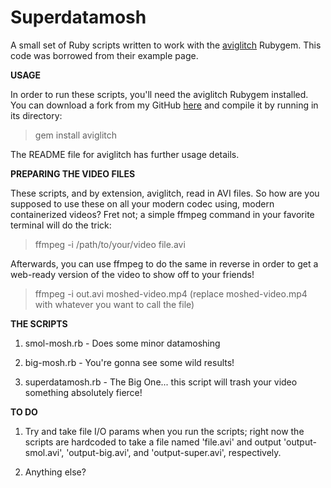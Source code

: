 # Superdatamosh

A small set of Ruby scripts written to work with the [aviglitch](https://github.com/ucnv/aviglitch) Rubygem. This code was borrowed from their example page.

**USAGE**

In order to run these scripts, you'll need the aviglitch Rubygem installed. You can download a fork from my GitHub [here](https://github.com/LambdaCalculus37/aviglitch) and compile it by running in its directory:

> gem install aviglitch

The README file for aviglitch has further usage details.

**PREPARING THE VIDEO FILES**

These scripts, and by extension, aviglitch, read in AVI files. So how are you supposed to use these on all your modern codec using, modern containerized videos? Fret not; a simple ffmpeg command in your favorite terminal will do the trick:

> ffmpeg -i /path/to/your/video file.avi

Afterwards, you can use ffmpeg to do the same in reverse in order to get a web-ready version of the video to show off to your friends!

> ffmpeg -i out.avi moshed-video.mp4 (replace moshed-video.mp4 with whatever you want to call the file)

**THE SCRIPTS**

1. smol-mosh.rb - Does some minor datamoshing

2. big-mosh.rb - You're gonna see some wild results!

3. superdatamosh.rb - The Big One... this script will trash your video something absolutely fierce!

**TO DO**

1. Try and take file I/O params when you run the scripts; right now the scripts are hardcoded to take a file named 'file.avi' and output 'output-smol.avi', 'output-big.avi', and 'output-super.avi', respectively.

2. Anything else?